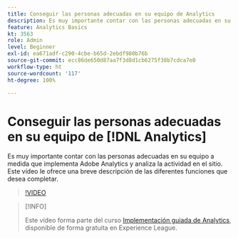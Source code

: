 ```yaml
---
title: Conseguir las personas adecuadas en su equipo de Analytics
description: Es muy importante contar con las personas adecuadas en su equipo a medida que implementa Adobe Analytics y analiza la actividad en el sitio. Este vídeo le ofrece una breve descripción de las diferentes funciones que desea completar.
feature: Analytics Basics
kt: 3563
role: Admin
level: Beginner
exl-id: ea671adf-c290-4cbe-b65d-2ebdf980b76b
source-git-commit: ecc86de650d87aa7f3d8d1cb6275f38b7cdca7e0
workflow-type: ht
source-wordcount: '117'
ht-degree: 100%

---
```


# Conseguir las personas adecuadas en su equipo de [!DNL Analytics]

Es muy importante contar con las personas adecuadas en su equipo a medida que implementa Adobe Analytics y analiza la actividad en el sitio. Este vídeo le ofrece una breve descripción de las diferentes funciones que desea completar.

>[!VIDEO](https://video.tv.adobe.com/v/28756/?quality=12&learn=on)

>[!INFO]
>
> Este vídeo forma parte del curso [Implementación guiada de Analytics](https://experienceleague.adobe.com/?recommended=Analytics-D-1-2019.1), disponible de forma gratuita en Experience League.